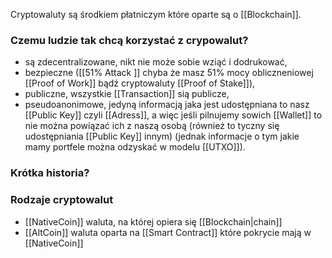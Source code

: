 Cryptowaluty są środkiem płatniczym które oparte są o [[Blockchain]].

### Czemu ludzie tak chcą korzystać z crypowalut?
- są zdecentralizowane, nikt nie może sobie wziąć i dodrukować,
- bezpieczne ([[51% Attack ]] chyba że masz 51% mocy obliczneniowej [[Proof of Work]] bądź cryptowaluty [[Proof of Stake]]),
- publiczne, wszystkie [[Transaction]] sią publicze,
- pseudoanonimowe, jedyną informacją jaka jest udostępniana to nasz [[Public Key]] czyli [[Adress]], a więc jeśli pilnujemy sowich [[Wallet]] to nie można powiązać ich z naszą osobą (również to tyczny się udostępniania [[Public Key]] innym) (jednak informacje o tym jakie mamy portfele można odzyskać w modelu [[UTXO]]).

### Krótka historia? 



### Rodzaje cryptowalut
- [[NativeCoin]] waluta, na której opiera się [[Blockchain|chain]]
- [[AltCoin]] waluta oparta na [[Smart Contract]] które pokrycie mają w [[NativeCoin]]
 